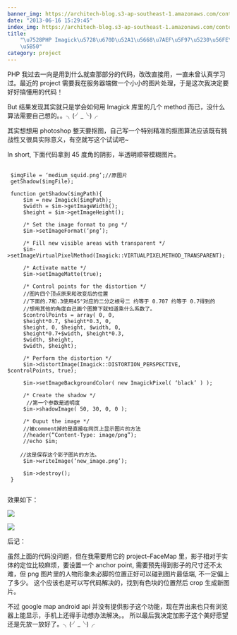 ```yaml
---
banner_img: https://architech-blog.s3-ap-southeast-1.amazonaws.com/content/images/uploads/2013/06/new_image.png
date: "2013-06-16 15:29:45"
index_img: https://architech-blog.s3-ap-southeast-1.amazonaws.com/content/images/uploads/2013/06/new_image.png
title:
    "\u7528PHP Imagick\u5728\u670D\u52A1\u5668\u7AEF\u5F97\u5230\u56FE\u7247\u5F71\
    \u5B50"
category: project
---
```


PHP 我过去一向是用到什么就查那部分的代码，改改直接用，一直未曾认真学习过。最近的 project 需要我在服务器端做一个小小的图片处理，于是这次我决定要好好搞懂用的代码！

But 结果发现其实就只是学会如何用 Imagick 库里的几个 method 而已，没什么算法需要自己想的。。╮(╯_╰)╭

其实想想用 photoshop 整天要抠图，自己写一个特别精准的抠图算法应该既有挑战性又很具实际意义，有空就写这个试试吧~

In short, 下面代码拿到 45 度角的阴影，半透明顺带模糊图片。

 <pre><code>
 $imgFile = ‘medium_squid.png’;//原图片  
 getShadow($imgFile);

 function getShadow($imgPath){  
     $im = new Imagick($imgPath);  
     $width = $im->getImageWidth();  
     $height = $im->getImageHeight();

     /* Set the image format to png */  
     $im->setImageFormat(‘png’);

     /* Fill new visible areas with transparent */  
     $im->setImageVirtualPixelMethod(Imagick::VIRTUALPIXELMETHOD_TRANSPARENT);

     /* Activate matte */  
     $im->setImageMatte(true);

     /* Control points for the distortion */  
     //图片四个顶点原来和改变后的位置  
     //下面的.7和.3使用45°对应的二分之根号二 约等于 0.707 约等于 0.7得到的  
     //想用其他的角度自己画个图算下就知道乘什么系数了。  
     $controlPoints = array( 0, 0,  
     $height*0.7, $height*0.3, 0, 
     $height, 0, $height, $width, 0,  
     $height*0.7+$width, $height*0.3,
     $width, $height,  
     $width, $height);

     /* Perform the distortion */  
     $im->distortImage(Imagick::DISTORTION_PERSPECTIVE, $controlPoints, true);

     $im->setImageBackgroundColor( new ImagickPixel( ‘black’ ) );

     /* Create the shadow */  
      //第一个参数是透明度  
     $im->shadowImage( 50, 30, 0, 0 );

     /* Ouput the image */  
     //被comment掉的是直接在网页上显示图片的方法  
     //header(“Content-Type: image/png”);  
     //echo $im;

    //这是保存这个影子图片的方法。  
     $im->writeImage(‘new_image.png’);

     $im->destroy();  
 }

</code></pre>

效果如下：

![](https://architech-blog.s3-ap-southeast-1.amazonaws.com/content/images/uploads/2013/06/new_image.png)

![](https://architech-blog.s3-ap-southeast-1.amazonaws.com/content/images/uploads/2013/06/shd.png)

后记：

虽然上面的代码没问题，但在我需要用它的 project–FaceMap 里，影子相对于实体的定位比较麻烦，要设置一个 anchor point, 需要预先得到影子的尺寸还不太难，但 png 图片里的人物形象未必脚的位置正好可以碰到图片最低端, 不一定偏上了多少。 这个应该也是可以写代码解决的，找到有色块的位置然后 crop 生成新图片。

不过 google map android api 并没有提供影子这个功能，现在弄出来也只有浏览器上能显示，手机上还得手动想办法解决。。 所以最后我决定加影子这个美好愿望还是先放一放好了。╮(╯_╰)╭
